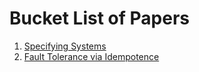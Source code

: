 # Bucket List of Papers

1. [Specifying Systems](https://lamport.azurewebsites.net/tla/book-02-08-08.pdf)
2. [Fault Tolerance via Idempotence](https://www.microsoft.com/en-us/research/wp-content/uploads/2016/02/popl38-ramalingam.pdf)

